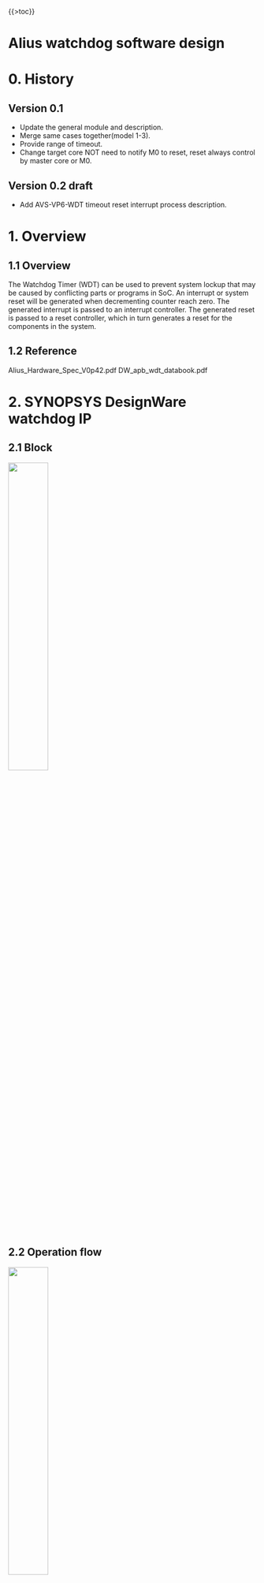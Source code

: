 {{>toc}}
# Alius watchdog software design

# 0. History

## Version 0.1

* Update the general module and description.
* Merge same cases together(model 1-3).
* Provide range of timeout.
* Change target core NOT need to notify M0 to reset, reset always control by master core or M0.

## Version 0.2 draft
* Add AVS-VP6-WDT timeout reset interrupt process description.

# 1. Overview

## 1.1 Overview
The Watchdog Timer (WDT) can be used to prevent system lockup that may be caused by conflicting parts or programs in SoC. An interrupt or system reset will be generated when decrementing counter reach zero. The generated interrupt is passed to an interrupt controller. The generated reset is passed to a reset controller, which in turn generates a reset for the components in the system.

## 1.2 Reference
Alius_Hardware_Spec_V0p42.pdf
DW_apb_wdt_databook.pdf

# 2. SYNOPSYS DesignWare watchdog IP

## 2.1 Block
<img style="width:40%" src="dw_wdt.png"/>

## 2.2 Operation flow
<img style="width:40%" src="dw_wdt_operation_flow.png"/>

Reload counter is where the software need to feed watchdog

## 2.3 Register
<img style="width:40%" src="dw_wdt_register.png"/>

## 2.4 Timeout period
Timeout period can config by WDT_TORR register,t = 2^(16 + i) Clocks ( For i = 0 to 15 ), 
Default clock is 24M. i with	watchdog reset time as below
0	2.73*2 ms
1	5.64*2 ms
2	10.9*2 ms
3	21.8*2 ms
4	43.7*2 ms
5	81.4*2 ms
6	175*2 ms
7	350*2 ms
8	699*2 ms
9	1.4*2 s
10	2.8*2 s
11	5.6*2 s
12	11.2*2 s
13	22.4*2 s
14	44.7*2 s
15	89.5*2 s

# 3. Alius watchdog Hardware design
## 3.1 Hardware config
### 3.1.1 Overview
Alius has independent ten WDT for each CPU/MCU and DSP.
• ACS-A32-WDT*2
• LCS-A32-WDT
• M33-WDT
• AVS-VP6-WDT
• LVS-VP6-WDT
• HiFi3z_0-WDT
• HiFi3z_1-WDT
• F1-WDT
• M0-WDT

Refer to 3.1.3 Watchdog Scope for each target core and master core.

### 3.1.2 Feature
• 32-bit watchdog counter
• First timeout occurs, it generate a timeout interrupt, a second timeout occurs then generate a reset interrupt.
better. For example the first one is timeout interrupt, and second one is reset interrupt. </span> 
• Programmable timeout range
• Support for external timer clock(not use apb clock) for counter.
• Each watchdog has independent clk enable signal and reset signal, control by M0

### 3.1.3 Watchdog Scope
<img style="width:40%" src="alius_wdt_scope1.png"/>
<img style="width:40%" src="alius_wdt_scope2.png"/>

AVS-VP6-WDT timeout reset interrupt can handle by LP.A32 or HP.A32.
When HP.A32 power off, the interrupt controller will route the watchdog timeout reset interrupt (SPI type) to LP.A32, 
and LP.A32 will send the request to power management unit for reset VP6 and watchdog. 

# 4. Alius watchdog software design
## 4.1 Overview
{{drawio(wdt_overview.xml,zoom=80)}}

**target core** : which is monitor by watchdog. it should feed watchdog, otherwise watchdog timeout will occur.
**master core** : which is process target core watchdog timeout interrupt, it will do something process if need. then notify PMU to reset target core and watchdog.
**PMU** : in Alius it is M0, it is responsible for reset target core and watchdog.

Tips：
If master core hangs, master has its own watchdog, master core will be reset by its own watchdog


## 4.2 Watchdog software design
Different watchdog processing strategies are different, divided into three types

### 4.2.1 Model1 M0 only(LAS-WDT-M0)
{{drawio(model1.xml)}}

Flow:
1. M0 firmware power up, set watchdog timeout time and enable watchdog through apb register. start task to feed watchdog.
2. If watchdog stage1 timeout, watchdog generate interrupt to M0 NVIC, M0 software dump exception info and reset SOC.
3. If watchdog stage2 timeout, watchdog generate hardware signal to reset SOC, Software do nothing here, not have any software logic.<br>

Task:
M0 firmware: 
* init and enable watchdog
* feed watchdog
* process stage1 timeout interrupt, dump exception info and reset SOC

### 4.2.2 Model2 target core + M0 (LAS-WDT-M33/LPS-WDT-LCS)
{{drawio(model2.xml)}}

Flow:
1. target core(M33/LP A32) os power up, set watchdog timeout time and enable watchdog through apb register. start task to feed watchdog.
2. If watchdog stage1 timeout, watchdog generate interrupt to target core, target core software dump exception info.
3. If watchdog stage2 timeout, watchdog generate interrupt(reset) notify to M0, M0 reset target core and corresponding watchdog.

Task:
target core: 
* init and enable corresponding watchdog
* feed watchdog
* process stage1 timeout interrupt, dump exception info

m0 firmware:
* process watchdog stage2 timeout interrupt, reset target core and corresponding watchdog

### 4.2.3 Model3 target core + master core + M0 (LAS-WDT-F1/LPS-WDT-HiFi3z/LPS-WDT-VP6/APS-WDT-ACS)
{{drawio(model3.xml)}}

Flow:
1. target core(DSP/HP A32) os power up, set watchdog timeout time and enable watchdog through apb register. start task to feed watchdog.
2. (option)If watchdog stage1 timeout, watchdog generate interrupt to target core, target core software dump exception info.
3. If watchdog stage2 timeout, watchdog generate interrupt(reset) notify to master core(M33/LP A32), master core do something process and notify M0 to reset, M0 reset target core and corresponding watchdog.

Task:
target core: 
* init and enable corresponding watchdog
* feed watchdog
* (option)process stage 1 timeout interrupt, dump exception info

master core:
* Process watchdog stage2 timeout, if need, do something, then notify M0 to reset (through mailbox)

m0 firmware:
* process reset request from mailbox, reset target core and corresponding watchdog

### 4.2.4 Power
{{drawio(hp_a32_wdt2.xml, zoom=60, page=0)}}
HP A32 do power operate, the corresponding watchdog also should do power operate:
If A32 core hotplug power down, corresponding watchdog should be reset.
If A32 core standby, corresponding watchdog should be pause.

### 4.2.4 System shutdown
While system shutdown, the dog feeding program will be stopped，and the M0 will power down system. If the time between the two exceeds the watchdog timeout time, the watchdog will be triggered, target core software should ensure that this time does not exceed the watchdog timeout time.
